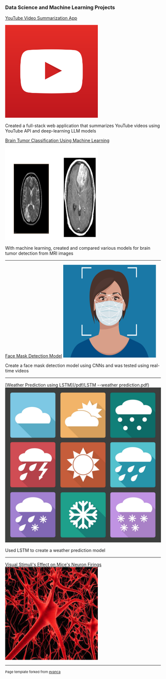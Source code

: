 

### Data Science and Machine Learning Projects

[YouTube Video Summarization App](https://youtube-video-summary-app-ebasa.streamlit.app/)

<img src="images/youtuve_logo.png?raw=true" width="300" height="300" />

Created a full-stack web application that summarizes YouTube videos using YouTube API and deep-learning LLM models

[Brain Tumor Classification Using Machine Learning](/pdf/Brain_tumor_ML_oject_Report.pdf)

<img src="images/brain_ml.png?raw=true" width="300" height="300" />

With machine learning, created and compared various models for brain tumor detection from MRI images

---
[Face Mask Detection Model](https://github.com/elsiebasa/Face-Mask-Detection-Machine-Learning-Python-Model)
<img src="images/mask_img.png?raw=true" width="300" height="300" />

Create a face mask detection model using CNNs and was tested using real-time videos

---

[Weather Prediction using LSTM](/pdf/LSTM --weather prediction.pdf) 
<img src="images/weather_image.png?raw=true"/>

Used LSTM to create a weather prediction model

---
[Visual Stimuli's Effect on Mice's Neuron Firings](https://elsiebasa.github.io/STA-207-Final-Project/STA%20207%20-Final%20Project.html)
<img src="images/neuron.jpeg?raw=true" width="300" height="300" />




---
<p style="font-size:11px">Page template forked from <a href="https://github.com/evanca/quick-portfolio">evanca</a></p>
<!-- Remove above link if you don't want to attibute -->
